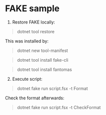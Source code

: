 # FAKE sample

1. Restore FAKE locally:

> dotnet tool restore

This was installed by:

> dotnet new tool-manifest

> dotnet tool install fake-cli

> dotnet tool install fantomas

2. Execute script:

> dotnet fake run script.fsx -t Format

Check the format afterwards:

> dotnet fake run script.fsx -t CheckFormat
